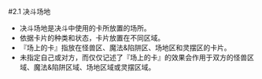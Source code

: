 #2.1        决斗场地
* 决斗场地是决斗中使用的卡所放置的场所。
* 依据卡片的种类和状态，卡片放置在不同区域。
* 『场上的卡』指放在怪兽区、魔法&陷阱区、场地区和灵摆区的卡片。
* 未指定自己或对方，而仅仅记述了『场上的卡』的效果会作用于双方的怪兽区域、魔法&陷阱区域、场地区域或灵摆区域。
